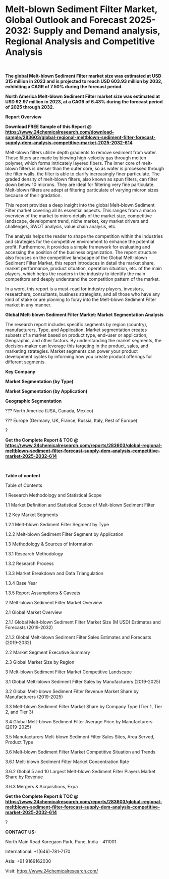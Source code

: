<h1>Melt-blown Sediment Filter Market, Global Outlook and Forecast 2025-2032: Supply and Demand analysis, Regional Analysis and Competitive Analysis</h1><br/><p><strong>The global Melt-blown Sediment Filter market size was estimated at USD 315 million in 2023 and is projected to reach USD 603.93 million by 2032, exhibiting a <strong>CAGR</strong> of 7.50% during the forecast period.</strong></p>
 
 
 
 <p><strong>North America Melt-blown Sediment Filter market size was estimated at USD 92.97 million in 2023, at a <strong>CAGR</strong> of 6.43% during the forecast period of 2025 through 2032.</strong></p>
 
 
 
 <p><strong>Report Overview</strong></p>
 
 
 
 <div><b>Download FREE Sample of this Report @ <a href="https://www.24chemicalresearch.com/download-sample/283603/global-regional-meltblown-sediment-filter-forecast-supply-dem-analysis-competitive-market-2025-2032-614">https://www.24chemicalresearch.com/download-sample/283603/global-regional-meltblown-sediment-filter-forecast-supply-dem-analysis-competitive-market-2025-2032-614</a></b></div>
 
 
 
 <p>Melt-blown filters utilize depth gradients to remove sediment from water. These filters are made by blowing high-velocity gas through molten polymer, which forms intricately layered fibers. The inner core of melt-blown filters is denser than the outer core, so as water is processed through the filter walls, the filter is able to clarify increasingly finer particulate. The graded density of melt-blown filters, also known as spun filters, can filter down below 10 microns. They are ideal for filtering very fine particulate. Melt-blown filters are adept at filtering particulate of varying micron sizes because of their gradation.</p>
 
 
 
 <p>This report provides a deep insight into the global Melt-blown Sediment Filter market covering all its essential aspects. This ranges from a macro overview of the market to micro details of the market size, competitive landscape, development trend, niche market, key market drivers and challenges, SWOT analysis, value chain analysis, etc.</p>
 
 
 
 <p>The analysis helps the reader to shape the competition within the industries and strategies for the competitive environment to enhance the potential profit. Furthermore, it provides a simple framework for evaluating and accessing the position of the business organization. The report structure also focuses on the competitive landscape of the Global Melt-blown Sediment Filter Market, this report introduces in detail the market share, market performance, product situation, operation situation, etc. of the main players, which helps the readers in the industry to identify the main competitors and deeply understand the competition pattern of the market.</p>
 
 
 
 <p>In a word, this report is a must-read for industry players, investors, researchers, consultants, business strategists, and all those who have any kind of stake or are planning to foray into the Melt-blown Sediment Filter market in any manner.</p>
 
 
 
 <p><strong>Global Melt-blown Sediment Filter Market: Market Segmentation Analysis</strong></p>
 
 
 
 <p>The research report includes specific segments by region (country), manufacturers, Type, and Application. Market segmentation creates subsets of a market based on product type, end-user or application, Geographic, and other factors. By understanding the market segments, the decision-maker can leverage this targeting in the product, sales, and marketing strategies. Market segments can power your product development cycles by informing how you create product offerings for different segments.</p>
 
 
 
 <p><strong>Key Company</strong></p>
 
 
 
 <p><strong>Market Segmentation (by Type)</strong></p>
 
 
 
 <p><strong>Market Segmentation (<strong>by Application</strong>)</strong></p>
 
 
 
 <p><strong>Geographic Segmentation</strong></p>
 
 
 
 <p>??? North America (USA, Canada, Mexico)</p>
 
 
 
 <p>??? Europe (Germany, UK, France, Russia, Italy, Rest of Europe)</p>
 
 
 
 <p>? </p>
 
 
 
 <div><b>Get the Complete Report & TOC @ <a href="https://www.24chemicalresearch.com/reports/283603/global-regional-meltblown-sediment-filter-forecast-supply-dem-analysis-competitive-market-2025-2032-614">https://www.24chemicalresearch.com/reports/283603/global-regional-meltblown-sediment-filter-forecast-supply-dem-analysis-competitive-market-2025-2032-614</a></b></div>
 
 
 
 <p><br />
 
 <b>Table of content</b></p>
 
 
 
 <p>Table of Contents<br />
 
 1 Research Methodology and Statistical Scope<br />
 
 1.1 Market Definition and Statistical Scope of Melt-blown Sediment Filter<br />
 
 1.2 Key Market Segments<br />
 
 1.2.1 Melt-blown Sediment Filter Segment by Type<br />
 
 1.2.2 Melt-blown Sediment Filter Segment by Application<br />
 
 1.3 Methodology & Sources of Information<br />
 
 1.3.1 Research Methodology<br />
 
 1.3.2 Research Process<br />
 
 1.3.3 Market Breakdown and Data Triangulation<br />
 
 1.3.4 Base Year<br />
 
 1.3.5 Report Assumptions & Caveats<br />
 
 2 Melt-blown Sediment Filter Market Overview<br />
 
 2.1 Global Market Overview<br />
 
 2.1.1 Global Melt-blown Sediment Filter Market Size (M USD) Estimates and Forecasts (2019-2032)<br />
 
 2.1.2 Global Melt-blown Sediment Filter Sales Estimates and Forecasts (2019-2032)<br />
 
 2.2 Market Segment Executive Summary<br />
 
 2.3 Global Market Size by Region<br />
 
 3 Melt-blown Sediment Filter Market Competitive Landscape<br />
 
 3.1 Global Melt-blown Sediment Filter Sales by Manufacturers (2019-2025)<br />
 
 3.2 Global Melt-blown Sediment Filter Revenue Market Share by Manufacturers (2019-2025)<br />
 
 3.3 Melt-blown Sediment Filter Market Share by Company Type (Tier 1, Tier 2, and Tier 3)<br />
 
 3.4 Global Melt-blown Sediment Filter Average Price by Manufacturers (2019-2025)<br />
 
 3.5 Manufacturers Melt-blown Sediment Filter Sales Sites, Area Served, Product Type<br />
 
 3.6 Melt-blown Sediment Filter Market Competitive Situation and Trends<br />
 
 3.6.1 Melt-blown Sediment Filter Market Concentration Rate<br />
 
 3.6.2 Global 5 and 10 Largest Melt-blown Sediment Filter Players Market Share by Revenue<br />
 
 3.6.3 Mergers & Acquisitions, Expa</p>
 
 
 
 <div><b>Get the Complete Report & TOC @ <a href="https://www.24chemicalresearch.com/reports/283603/global-regional-meltblown-sediment-filter-forecast-supply-dem-analysis-competitive-market-2025-2032-614">https://www.24chemicalresearch.com/reports/283603/global-regional-meltblown-sediment-filter-forecast-supply-dem-analysis-competitive-market-2025-2032-614</a></b></div>
 
 
 
 <p>? </p>
 
 
 
 <p><b>CONTACT US:</b><br />
 
 North Main Road Koregaon Park, Pune, India - 411001.<br />
 
 International: +1(646)-781-7170<br />
 
 Asia: +91 9169162030<br />
 
 Visit: <a href="https://www.24chemicalresearch.com/">https://www.24chemicalresearch.com/</a></p>